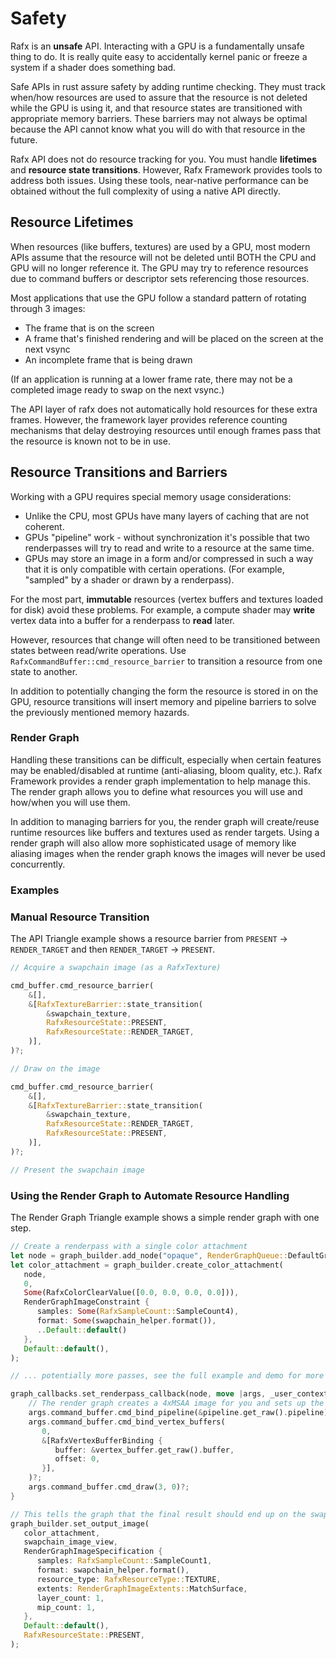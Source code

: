 # Safety

Rafx is an **unsafe** API. Interacting with a GPU is a fundamentally unsafe thing to do. It is really quite easy
to accidentally kernel panic or freeze a system if a shader does something bad.

Safe APIs in rust assure safety by adding runtime checking. They must track when/how resources are used to assure
that the resource is not deleted while the GPU is using it, and that resource states are transitioned with appropriate
memory barriers. These barriers may not always be optimal because the API cannot know what you will do with that
resource in the future.

Rafx API does not do resource tracking for you. You must handle **lifetimes** and **resource state transitions**.
However, Rafx Framework provides tools to address both issues. Using these tools, near-native performance can be
obtained without the full complexity of using a native API directly.

## Resource Lifetimes

When resources (like buffers, textures) are used by a GPU, most modern APIs assume that the resource will not be
deleted until BOTH the CPU and GPU will no longer reference it. The GPU may try to reference resources due to command
buffers or descriptor sets referencing those resources.

Most applications that use the GPU follow a standard pattern of rotating through 3 images:
 * The frame that is on the screen
 * A frame that's finished rendering and will be placed on the screen at the next vsync
 * An incomplete frame that is being drawn

(If an application is running at a lower frame rate, there may not be a completed image ready to swap on the next vsync.)

The API layer of rafx does not automatically hold resources for these extra frames. However, the framework layer
provides reference counting mechanisms that delay destroying resources until enough frames pass that the resource
is known not to be in use.

## Resource Transitions and Barriers

Working with a GPU requires special memory usage considerations:
 * Unlike the CPU, most GPUs have many layers of caching that are not coherent.
 * GPUs "pipeline" work - without synchronization it's possible that two renderpasses will try to read and write to a
   resource at the same time.
 * GPUs may store an image in a form and/or compressed in such a way that it is only compatible with certain operations.
   (For example, "sampled" by a shader or drawn by a renderpass).

For the most part, **immutable** resources (vertex buffers and textures loaded for disk) avoid these problems. For
example, a compute shader may **write** vertex data into a buffer for a renderpass to **read** later.

However, resources that change will often need to be transitioned between states between read/write operations. Use
`RafxCommandBuffer::cmd_resource_barrier` to transition a resource from one state to another.

In addition to potentially changing the form the resource is stored in on the GPU, resource transitions will insert
memory and pipeline barriers to solve the previously mentioned memory hazards.

### Render Graph

Handling these transitions can be difficult, especially when certain features may be enabled/disabled at runtime 
(anti-aliasing, bloom quality, etc.). Rafx Framework provides a render graph implementation to help manage this. The
render graph allows you to define what resources you will use and how/when you will use them.

In addition to managing barriers for you, the render graph will create/reuse runtime resources like buffers and textures
used as render targets. Using a render graph will also allow more sophisticated usage of memory like aliasing images
when the render graph knows the images will never be used concurrently.

### Examples

### Manual Resource Transition

The API Triangle example shows a resource barrier from `PRESENT` -> `RENDER_TARGET` and then `RENDER_TARGET` -> 
`PRESENT`.

```rust
// Acquire a swapchain image (as a RafxTexture)

cmd_buffer.cmd_resource_barrier(
    &[],
    &[RafxTextureBarrier::state_transition(
        &swapchain_texture,
        RafxResourceState::PRESENT,
        RafxResourceState::RENDER_TARGET,
    )],
)?;

// Draw on the image

cmd_buffer.cmd_resource_barrier(
    &[],
    &[RafxTextureBarrier::state_transition(
        &swapchain_texture,
        RafxResourceState::RENDER_TARGET,
        RafxResourceState::PRESENT,
    )],
)?;

// Present the swapchain image
```

### Using the Render Graph to Automate Resource Handling

The Render Graph Triangle example shows a simple render graph with one step.

```rust
// Create a renderpass with a single color attachment
let node = graph_builder.add_node("opaque", RenderGraphQueue::DefaultGraphics);
let color_attachment = graph_builder.create_color_attachment(
   node,
   0,
   Some(RafxColorClearValue([0.0, 0.0, 0.0, 0.0])),
   RenderGraphImageConstraint {
      samples: Some(RafxSampleCount::SampleCount4),
      format: Some(swapchain_helper.format()),
      ..Default::default()
   },
   Default::default(),
);

// ... potentially more passes, see the full example and demo for more details

graph_callbacks.set_renderpass_callback(node, move |args, _user_context| {
    // The render graph creates a 4xMSAA image for you and sets up the renderpass. You can just draw!
    args.command_buffer.cmd_bind_pipeline(&pipeline.get_raw().pipeline)?;
    args.command_buffer.cmd_bind_vertex_buffers(
       0,
       &[RafxVertexBufferBinding {
          buffer: &vertex_buffer.get_raw().buffer,
          offset: 0,
       }],
    )?;
    args.command_buffer.cmd_draw(3, 0)?;
}

// This tells the graph that the final result should end up on the swapchain image
graph_builder.set_output_image(
   color_attachment,
   swapchain_image_view,
   RenderGraphImageSpecification {
      samples: RafxSampleCount::SampleCount1,
      format: swapchain_helper.format(),
      resource_type: RafxResourceType::TEXTURE,
      extents: RenderGraphImageExtents::MatchSurface,
      layer_count: 1,
      mip_count: 1,
   },
   Default::default(),
   RafxResourceState::PRESENT,
);
```